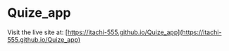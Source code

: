 # Quize_app

Visit the live site at: [https://itachi-555.github.io/Quize_app](https://itachi-555.github.io/Quize_app)
